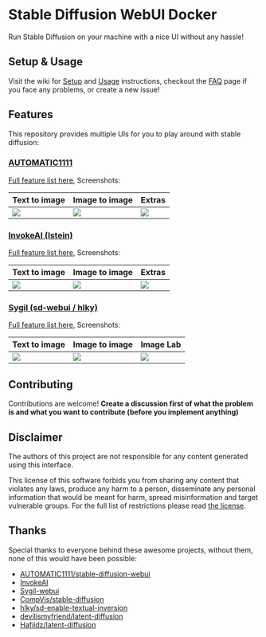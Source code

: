 # Stable Diffusion WebUI Docker

Run Stable Diffusion on your machine with a nice UI without any hassle!

## Setup & Usage

Visit the wiki for [Setup](https://github.com/AbdBarho/stable-diffusion-webui-docker/wiki/Setup) and [Usage](https://github.com/AbdBarho/stable-diffusion-webui-docker/wiki/Usage) instructions, checkout the [FAQ](https://github.com/AbdBarho/stable-diffusion-webui-docker/wiki/FAQ) page if you face any problems, or create a new issue!

## Features

This repository provides multiple UIs for you to play around with stable diffusion:

### [AUTOMATIC1111](https://github.com/AUTOMATIC1111/stable-diffusion-webui)

[Full feature list here](https://github.com/AUTOMATIC1111/stable-diffusion-webui-feature-showcase), Screenshots:

| Text to image                                                                                              | Image to image                                                                                             | Extras                                                                                                     |
| ---------------------------------------------------------------------------------------------------------- | ---------------------------------------------------------------------------------------------------------- | ---------------------------------------------------------------------------------------------------------- |
| ![](https://user-images.githubusercontent.com/24505302/189541954-46afd772-d0c8-4005-874c-e2eca40c02f2.jpg) | ![](https://user-images.githubusercontent.com/24505302/189541956-5b528de7-1b5d-479f-a1db-d3f5a53afc59.jpg) | ![](https://user-images.githubusercontent.com/24505302/189541957-cf78b352-a071-486d-8889-f26952779a61.jpg) |

### [InvokeAI (lstein)](https://github.com/invoke-ai/InvokeAI)

[Full feature list here](https://github.com/invoke-ai/InvokeAI#features), Screenshots:

| Text to image                                                                                              | Image to image                                                                                             | Extras                                                                                                     |
| ---------------------------------------------------------------------------------------------------------- | ---------------------------------------------------------------------------------------------------------- | ---------------------------------------------------------------------------------------------------------- |
| ![](https://user-images.githubusercontent.com/24505302/195158552-39f58cb6-cfcc-4141-9995-a626e3760752.jpg) | ![](https://user-images.githubusercontent.com/24505302/195158553-152a0ab8-c0fd-4087-b121-4823bcd8d6b5.jpg) | ![](https://user-images.githubusercontent.com/24505302/195158548-e118206e-c519-4915-85d6-4c248eb10fc0.jpg) |

### [Sygil (sd-webui / hlky)](https://github.com/Sygil-Dev/sygil-webui)

[Full feature list here](https://github.com/Sygil-Dev/sygil-webui/blob/master/README.md), Screenshots:

| Text to image                                                                                              | Image to image                                                                                             | Image Lab                                                                                                  |
| ---------------------------------------------------------------------------------------------------------- | ---------------------------------------------------------------------------------------------------------- | ---------------------------------------------------------------------------------------------------------- |
| ![](https://user-images.githubusercontent.com/24505302/189541298-f902b021-a1eb-4e4b-b2eb-b6a696a8ec80.jpg) | ![](https://user-images.githubusercontent.com/24505302/189541295-7d7f2162-2189-4e0a-abbd-703f4779e1cd.jpg) | ![](https://user-images.githubusercontent.com/24505302/189541294-aa7f7735-a973-4e17-ada0-1fe3acbb1772.jpg) |

## Contributing

Contributions are welcome! **Create a discussion first of what the problem is and what you want to contribute (before you implement anything)**

## Disclaimer

The authors of this project are not responsible for any content generated using this interface.

This license of this software forbids you from sharing any content that violates any laws, produce any harm to a person, disseminate any personal information that would be meant for harm, spread misinformation and target vulnerable groups. For the full list of restrictions please read [the license](./LICENSE).

## Thanks

Special thanks to everyone behind these awesome projects, without them, none of this would have been possible:

- [AUTOMATIC1111/stable-diffusion-webui](https://github.com/AUTOMATIC1111/stable-diffusion-webui)
- [InvokeAI](https://github.com/invoke-ai/InvokeAI)
- [Sygil-webui](https://github.com/Sygil-Dev/sygil-webui)
- [CompVis/stable-diffusion](https://github.com/CompVis/stable-diffusion)
- [hlky/sd-enable-textual-inversion](https://github.com/hlky/sd-enable-textual-inversion)
- [devilismyfriend/latent-diffusion](https://github.com/devilismyfriend/latent-diffusion)
- [Hafiidz/latent-diffusion](https://github.com/Hafiidz/latent-diffusion)
